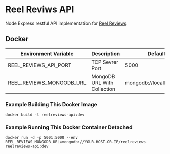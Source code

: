 # Reel Reviws API

Node Express restful API implementation for [Reel Reviews](https://github.com/gruberchris/ReelReviews).

## Docker

| Environment Variable     | Description                 | Default Value                   |
| ------------------------ | --------------------------- | ------------------------------- |
| REEL_REVIEWS_API_PORT    | TCP Sevrer Port             | 5000                            |
| REEL_REVIEWS_MONGODB_URL | MongoDB URL With Collection | mongodb://localhost/reelreviews |

### Example Building This Docker Image

`docker build -t reelreviews-api:dev`

### Example Running This Docker Container Detached

`docker run -d -p 5001:5000 --env REEL_REVIEWS_MONGODB_URL=mongodb://YOUR-HOST-OR-IP/reelreviews reelreviews-api:dev`
